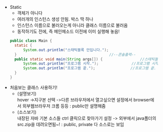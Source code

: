 - Static
  - 객체가 아니다
  - 여러개의 인스턴스 생성 안됨. 박스 딱 하나
  - 인스턴스 이름으로 불러오는게 아니라 클래스 이름으로 불러옴
  - 동작하기도 전에, 즉 메인메소드 이전에 이미 실행해 놓음!
  ```java  
  public class Main {
	static {
		System.out.printlm("스태틱블록 안입니다.");
	}				                           //--콘솔출력--
	public static void main(String args[]) {                 //스태틱블록 안입니다.
		System.out.printlm("프로그램 시작.");               //프로그램 시작.
		System.out.printlm("프로그램 끝.");                //프로그램 끝.
	}										
  }  
  ```  
- 처음보는 클래스 사용하기!  
  - (설명보기)  
    hover ->지구본 선택 ->다른 브라우저에서 열고싶으면 설정에서 browser에서 외부웹브라우저 크롬 등등 : public만 설명해줌
  - (소스보기)  
    내장된 자바 기본 소스들 ctrl 클릭으로 찾아가기 설정 -> 외부에서 java폴더의 src.zip을 데려오면됨~! : public, private 다 소스로는 보임
